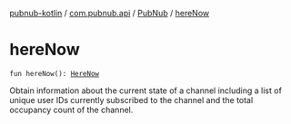 [pubnub-kotlin](../../index.md) / [com.pubnub.api](../index.md) / [PubNub](index.md) / [hereNow](./here-now.md)

# hereNow

`fun hereNow(): `[`HereNow`](../../com.pubnub.api.endpoints.presence/-here-now/index.md)

Obtain information about the current state of a channel including a list of unique user IDs
currently subscribed to the channel and the total occupancy count of the channel.

